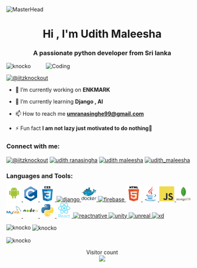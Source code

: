 

![MasterHead](https://cutewallpaper.org/25/animated-video-game-pixel-wallpaper-gif/%E2%9C%93%E3%80%8F%F0%9D%90%86%F0%9D%90%80%F0%9D%90%8C%F0%9D%90%88%F0%9D%90%8D%F0%9D%90%86-%F0%9D%90%8D%F0%9D%90%88%F0%9D%90%86%F0%9D%90%87%F0%9D%90%93%F0%9D%90%92%E2%86%B7-%F0%9D%98%81-%F0%9D%98%80%F0%9D%97%B5%F0%9D%97%B6%F0%9D%97%B4%F0%9D%97%AE%F0%9D%97%BF%F0%9D%97%AE%F0%9D%97%B8%F0%9D%97%B6-%E2%9D%9D%F0%9D%90%A4%F0%9D%90%A2%E2%93%A2%F0%9D%90%A6%F0%9D%90%9E%F0%9D%90%AD%E2%9D%9E-cool-pixel-art-pixel-art-pixel-animation.gif)

<h1 align="center">Hi , I'm Udith Maleesha</h1>

<h3 align="center">A passionate python developer from Sri lanka</h3>

<img align ="right" alt="Coding " width ="400" src ="https://media.tenor.com/-UygBh3nnfEAAAAC/coding.gif">

<p align="left"> <img src="https://komarev.com/ghpvc/?username=knocko&label=Profile%20views&color=0e75b6&style=flat" alt="knocko" /> </p>


<p align="left"> <a href="https://twitter.com/@iitzknockout" target="blank"><img src="https://img.shields.io/twitter/follow/@iitzknockout?logo=twitter&style=for-the-badge" alt="@iitzknockout" /></a> </p>

- 🔭 I’m currently working on **ENKMARK**

- 🌱 I’m currently learning **Django , AI**

- 📫 How to reach me **umranasinghe99@gmail.com**

- ⚡ Fun fact **I am not lazy just motivated to do nothing👊**

<h3 align="left">Connect with me:</h3>
<p align="left">
<a href="https://twitter.com/@iitzknockout" target="blank"><img align="center" src="https://raw.githubusercontent.com/rahuldkjain/github-profile-readme-generator/master/src/images/icons/Social/twitter.svg" alt="@iitzknockout" height="30" width="40" /></a>
<a href="https://linkedin.com/in/udith ranasingha" target="blank"><img align="center" src="https://raw.githubusercontent.com/rahuldkjain/github-profile-readme-generator/master/src/images/icons/Social/linked-in-alt.svg" alt="udith ranasingha" height="30" width="40" /></a>
<a href="https://fb.com/udith maleesha" target="blank"><img align="center" src="https://raw.githubusercontent.com/rahuldkjain/github-profile-readme-generator/master/src/images/icons/Social/facebook.svg" alt="udith maleesha" height="30" width="40" /></a>
<a href="https://instagram.com/udith_maleesha" target="blank"><img align="center" src="https://raw.githubusercontent.com/rahuldkjain/github-profile-readme-generator/master/src/images/icons/Social/instagram.svg" alt="udith_maleesha" height="30" width="40" /></a>
</p>

<h3 align="left">Languages and Tools:</h3>
<p align="left"> <a href="https://developer.android.com" target="_blank" rel="noreferrer"> <img src="https://raw.githubusercontent.com/devicons/devicon/master/icons/android/android-original-wordmark.svg" alt="android" width="40" height="40"/> </a> <a href="https://www.cprogramming.com/" target="_blank" rel="noreferrer"> <img src="https://raw.githubusercontent.com/devicons/devicon/master/icons/c/c-original.svg" alt="c" width="40" height="40"/> </a> <a href="https://www.w3schools.com/css/" target="_blank" rel="noreferrer"> <img src="https://raw.githubusercontent.com/devicons/devicon/master/icons/css3/css3-original-wordmark.svg" alt="css3" width="40" height="40"/> </a> <a href="https://www.djangoproject.com/" target="_blank" rel="noreferrer"> <img src="https://cdn.worldvectorlogo.com/logos/django.svg" alt="django" width="40" height="40"/> </a> <a href="https://www.docker.com/" target="_blank" rel="noreferrer"> <img src="https://raw.githubusercontent.com/devicons/devicon/master/icons/docker/docker-original-wordmark.svg" alt="docker" width="40" height="40"/> </a> <a href="https://firebase.google.com/" target="_blank" rel="noreferrer"> <img src="https://www.vectorlogo.zone/logos/firebase/firebase-icon.svg" alt="firebase" width="40" height="40"/> </a> <a href="https://www.w3.org/html/" target="_blank" rel="noreferrer"> <img src="https://raw.githubusercontent.com/devicons/devicon/master/icons/html5/html5-original-wordmark.svg" alt="html5" width="40" height="40"/> </a> <a href="https://www.java.com" target="_blank" rel="noreferrer"> <img src="https://raw.githubusercontent.com/devicons/devicon/master/icons/java/java-original.svg" alt="java" width="40" height="40"/> </a> <a href="https://developer.mozilla.org/en-US/docs/Web/JavaScript" target="_blank" rel="noreferrer"> <img src="https://raw.githubusercontent.com/devicons/devicon/master/icons/javascript/javascript-original.svg" alt="javascript" width="40" height="40"/> </a> <a href="https://www.mongodb.com/" target="_blank" rel="noreferrer"> <img src="https://raw.githubusercontent.com/devicons/devicon/master/icons/mongodb/mongodb-original-wordmark.svg" alt="mongodb" width="40" height="40"/> </a> <a href="https://www.mysql.com/" target="_blank" rel="noreferrer"> <img src="https://raw.githubusercontent.com/devicons/devicon/master/icons/mysql/mysql-original-wordmark.svg" alt="mysql" width="40" height="40"/> </a> <a href="https://nodejs.org" target="_blank" rel="noreferrer"> <img src="https://raw.githubusercontent.com/devicons/devicon/master/icons/nodejs/nodejs-original-wordmark.svg" alt="nodejs" width="40" height="40"/> </a> <a href="https://www.python.org" target="_blank" rel="noreferrer"> <img src="https://raw.githubusercontent.com/devicons/devicon/master/icons/python/python-original.svg" alt="python" width="40" height="40"/> </a> <a href="https://reactjs.org/" target="_blank" rel="noreferrer"> <img src="https://raw.githubusercontent.com/devicons/devicon/master/icons/react/react-original-wordmark.svg" alt="react" width="40" height="40"/> </a> <a href="https://reactnative.dev/" target="_blank" rel="noreferrer"> <img src="https://reactnative.dev/img/header_logo.svg" alt="reactnative" width="40" height="40"/> </a> <a href="https://unity.com/" target="_blank" rel="noreferrer"> <img src="https://www.vectorlogo.zone/logos/unity3d/unity3d-icon.svg" alt="unity" width="40" height="40"/> </a> <a href="https://unrealengine.com/" target="_blank" rel="noreferrer"> <img src="https://raw.githubusercontent.com/kenangundogan/fontisto/036b7eca71aab1bef8e6a0518f7329f13ed62f6b/icons/svg/brand/unreal-engine.svg" alt="unreal" width="40" height="40"/> </a> <a href="https://www.adobe.com/products/xd.html" target="_blank" rel="noreferrer"> <img src="https://cdn.worldvectorlogo.com/logos/adobe-xd.svg" alt="xd" width="40" height="40"/> </a> </p>

<p><img align="left" src="https://github-readme-stats.vercel.app/api/top-langs?username=knocko&show_icons=true&locale=en&layout=compact" alt="knocko" /></p>

<p>&nbsp;<img align="center" src="https://github-readme-stats.vercel.app/api?username=knocko&show_icons=true&locale=en" alt="knocko" /></p>

<p><img align="center" src="https://github-readme-streak-stats.herokuapp.com/?user=knocko&" alt="knocko" /></p>
<p align="center"> 
  Visitor count<br>
  <img src="https://profile-counter.glitch.me/Yasodya12/count.svg" />
</p>

